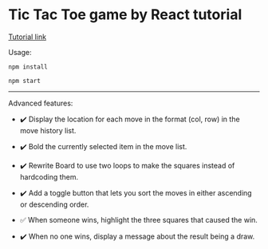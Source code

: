 # Tic Tac Toe game by React tutorial

[Tutorial link](https://reactjs.org/tutorial/tutorial.html)

Usage:

`npm install`

`npm start`

---

Advanced features:

* :heavy_check_mark: Display the location for each move in the format (col, row) in the move history list.

* :heavy_check_mark: Bold the currently selected item in the move list.

* :heavy_check_mark: Rewrite Board to use two loops to make the squares instead of hardcoding them.

* :heavy_check_mark: Add a toggle button that lets you sort the moves in either ascending or descending order.

* :white_check_mark: When someone wins, highlight the three squares that caused the win.

* :heavy_check_mark: When no one wins, display a message about the result being a draw.


